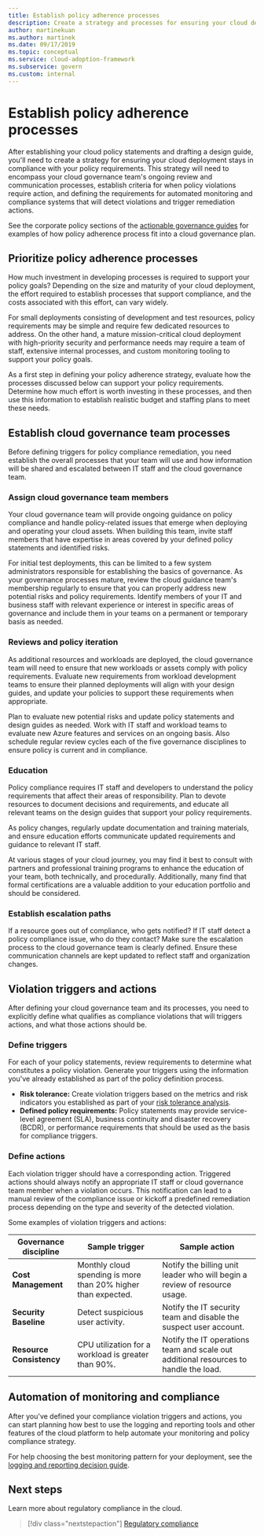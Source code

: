 ```yaml
---
title: Establish policy adherence processes
description: Create a strategy and processes for ensuring your cloud deployment stays in compliance with your policy requirements.
author: martinekuan
ms.author: martinek
ms.date: 09/17/2019
ms.topic: conceptual
ms.service: cloud-adoption-framework
ms.subservice: govern
ms.custom: internal
---
```


# Establish policy adherence processes

After establishing your cloud policy statements and drafting a design guide, you'll need to create a strategy for ensuring your cloud deployment stays in compliance with your policy requirements. This strategy will need to encompass your cloud governance team's ongoing review and communication processes, establish criteria for when policy violations require action, and defining the requirements for automated monitoring and compliance systems that will detect violations and trigger remediation actions.

See the corporate policy sections of the [actionable governance guides](../guides/index.md) for examples of how policy adherence process fit into a cloud governance plan.

## Prioritize policy adherence processes

How much investment in developing processes is required to support your policy goals? Depending on the size and maturity of your cloud deployment, the effort required to establish processes that support compliance, and the costs associated with this effort, can vary widely.

For small deployments consisting of development and test resources, policy requirements may be simple and require few dedicated resources to address. On the other hand, a mature mission-critical cloud deployment with high-priority security and performance needs may require a team of staff, extensive internal processes, and custom monitoring tooling to support your policy goals.

As a first step in defining your policy adherence strategy, evaluate how the processes discussed below can support your policy requirements. Determine how much effort is worth investing in these processes, and then use this information to establish realistic budget and staffing plans to meet these needs.

## Establish cloud governance team processes

Before defining triggers for policy compliance remediation, you need establish the overall processes that your team will use and how information will be shared and escalated between IT staff and the cloud governance team.

### Assign cloud governance team members

Your cloud governance team will provide ongoing guidance on policy compliance and handle policy-related issues that emerge when deploying and operating your cloud assets. When building this team, invite staff members that have expertise in areas covered by your defined policy statements and identified risks.

For initial test deployments, this can be limited to a few system administrators responsible for establishing the basics of governance. As your governance processes mature, review the cloud guidance team's membership regularly to ensure that you can properly address new potential risks and policy requirements. Identify members of your IT and business staff with relevant experience or interest in specific areas of governance and include them in your teams on a permanent or temporary basis as needed.

### Reviews and policy iteration

As additional resources and workloads are deployed, the cloud governance team will need to ensure that new workloads or assets comply with policy requirements. Evaluate new requirements from workload development teams to ensure their planned deployments will align with your design guides, and update your policies to support these requirements when appropriate.

Plan to evaluate new potential risks and update policy statements and design guides as needed. Work with IT staff and workload teams to evaluate new Azure features and services on an ongoing basis. Also schedule regular review cycles each of the five governance disciplines to ensure policy is current and in compliance.

### Education

Policy compliance requires IT staff and developers to understand the policy requirements that affect their areas of responsibility. Plan to devote resources to document decisions and requirements, and educate all relevant teams on the design guides that support your policy requirements.

As policy changes, regularly update documentation and training materials, and ensure education efforts communicate updated requirements and guidance to relevant IT staff.

At various stages of your cloud journey, you may find it best to consult with partners and professional training programs to enhance the education of your team, both technically, and procedurally. Additionally, many find that formal certifications are a valuable addition to your education portfolio and should be considered.

### Establish escalation paths

If a resource goes out of compliance, who gets notified? If IT staff detect a policy compliance issue, who do they contact? Make sure the escalation process to the cloud governance team is clearly defined. Ensure these communication channels are kept updated to reflect staff and organization changes.

## Violation triggers and actions

After defining your cloud governance team and its processes, you need to explicitly define what qualifies as compliance violations that will triggers actions, and what those actions should be.

### Define triggers

For each of your policy statements, review requirements to determine what constitutes a policy violation. Generate your triggers using the information you've already established as part of the policy definition process.

- **Risk tolerance:** Create violation triggers based on the metrics and risk indicators you established as part of your [risk tolerance analysis](./risk-tolerance.md).
- **Defined policy requirements:** Policy statements may provide service-level agreement (SLA), business continuity and disaster recovery (BCDR), or performance requirements that should be used as the basis for compliance triggers.

### Define actions

Each violation trigger should have a corresponding action. Triggered actions should always notify an appropriate IT staff or cloud governance team member when a violation occurs. This notification can lead to a manual review of the compliance issue or kickoff a predefined remediation process depending on the type and severity of the detected violation.

Some examples of violation triggers and actions:

<!-- docutune:casing "Cost Management" "Deployment Acceleration" "Identity Baseline" "Resource Consistency" "Security Baseline" -->

| Governance discipline | Sample trigger | Sample action |
|-----------------------------|----------------|---------------|
| **Cost Management** | Monthly cloud spending is more than 20% higher than expected. | Notify the billing unit leader who will begin a review of resource usage. |
| **Security Baseline** | Detect suspicious user activity. | Notify the IT security team and disable the suspect user account. |
| **Resource Consistency** | CPU utilization for a workload is greater than 90%. | Notify the IT operations team and scale out additional resources to handle the load. |

## Automation of monitoring and compliance

After you've defined your compliance violation triggers and actions, you can start planning how best to use the logging and reporting tools and other features of the cloud platform to help automate your monitoring and policy compliance strategy.

For help choosing the best monitoring pattern for your deployment, see the [logging and reporting decision guide](../../decision-guides/logging-and-reporting/index.md).

## Next steps

Learn more about regulatory compliance in the cloud.

> [!div class="nextstepaction"]
> [Regulatory compliance](./regulatory-compliance.md)
